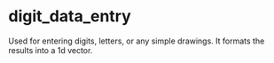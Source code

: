 # digit_data_entry
Used for entering digits, letters, or any simple drawings. It formats the results into a 1d vector.

